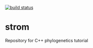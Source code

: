 [![build status](https://travis-ci.org/omsai/strom.svg?branch=meson)](https://travis-ci.org/omsai/strom)

# strom
Repository for C++ phylogenetics tutorial
